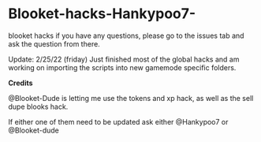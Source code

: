 # Blooket-hacks-Hankypoo7-
blooket hacks
if you have any questions, please go to the issues tab and ask the question from there.

Update: 2/25/22 (friday)
Just finished most of the global hacks and am working on importing the scripts into new gamemode specific folders.

**Credits**

@Blooket-Dude is letting me use the tokens and xp hack, as well as the sell dupe blooks hack. 


If either one of them need to be updated ask either @Hankypoo7 or @Blooket-dude
